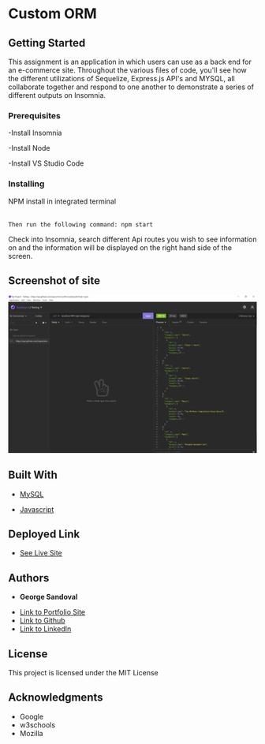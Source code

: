 # Custom ORM 


## Getting Started

This assignment is an application in which users can use as a back end for an e-commerce site. Throughout the various files of code, you'll see how the different utilizations of Sequelize, Express.js API's and MYSQL, all collaborate together and respond to one another to demonstrate a series of different outputs on Insomnia. 


### Prerequisites

-Install Insomnia

-Install Node

-Install VS Studio Code


### Installing

NPM install in integrated terminal

```

Then run the following command: npm start

```
Check into Insomnia, search different Api routes you wish to see information on and the information will be displayed on the right hand side of the screen.

## Screenshot of site

![Image](Insomnia.png)




## Built With

* [MySQL]()

* [Javascript](https://developer.mozilla.org/en-US/docs/Web/JavaScript)

## Deployed Link

* [See Live Site]()


## Authors

* **George Sandoval** 

- [Link to Portfolio Site](https://gsandoval09.github.io/UpdatedProfessionalPortfolio/)
- [Link to Github](https://github.com/gsandoval09)
- [Link to LinkedIn](www.linkedin.com/in/george-sandoval-4467641b3)



## License

This project is licensed under the MIT License 

## Acknowledgments

* Google
* w3schools
* Mozilla

